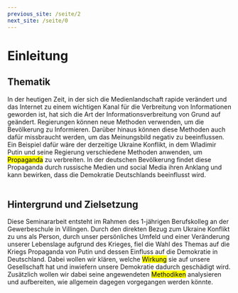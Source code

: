 ```yaml
---
previous_site: /seite/2
next_site: /seite/0
---
```


#  Einleitung
## Thematik 

In der heutigen Zeit, in der sich die Medienlandschaft rapide verändert und das Internet zu einem wichtigen Kanal für die Verbreitung von Informationen geworden ist, hat sich die Art der Informationsverbreitung von Grund auf geändert. Regierungen können neue Methoden verwenden, um die Bevölkerung zu Informieren. Darüber hinaus können diese Methoden auch dafür missbraucht werden, um das Meinungsbild negativ zu beeinflussen. Ein Beispiel dafür wäre der derzeitige Ukraine Konflikt, in dem Wladimir Putin und seine Regierung verschiedene Methoden anwenden, um <mark>Propaganda</mark> zu verbreiten. In der deutschen Bevölkerung findet diese Propaganda durch russische Medien und social Media ihren Anklang und kann bewirken, dass die Demokratie Deutschlands beeinflusst wird.  
<br>

## Hintergrund und Zielsetzung 

Diese Seminararbeit entsteht im Rahmen des 1-jährigen Berufskolleg an der Gewerbeschule in Villingen. Durch den direkten Bezug zum Ukraine Konflikt zu uns als Person, durch unser persönliches Umfeld und einer Veränderung unserer Lebenslage aufgrund des Krieges, fiel die Wahl des Themas auf die Kriegs Propaganda von Putin und dessen Einfluss auf die Demokratie in Deutschland. Dabei wollen wir klären, welche <mark>Wirkung</mark> sie auf unsere Gesellschaft hat und inwiefern unsere Demokratie dadurch geschädigt wird. Zusätzlich wollen wir dabei seine angewendeten <mark>Methodiken</mark> analysieren und aufbereiten, wie allgemein dagegen vorgegangen werden könnte. 
